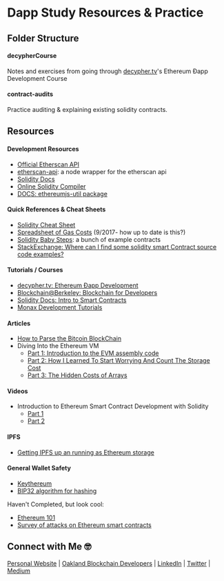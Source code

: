 # Dapp Study Resources & Practice

## Folder Structure
#### decypherCourse
Notes and exercises from going through  [decypher.tv](http://decypher.tv/series/ethereum-development)'s Ethereum Ðapp Development Course
#### contract-audits
Practice auditing & explaining existing solidity contracts.

## Resources

#### Development Resources
- [Official Etherscan API](https://etherscan.io/apis)
- [etherscan-api](https://github.com/sebs/etherscan-api): a node wrapper for the etherscan api
- [Solidity Docs](https://solidity.readthedocs.io/en/develop/)
- [Online Solidity Compiler](https://remix.ethereum.org/)
- [DOCS: ethereumjs-util package](https://github.com/ethereumjs/ethereumjs-util/blob/master/docs/index.md)

#### Quick References & Cheat Sheets
- [Solidity Cheat Sheet](https://s3-eu-west-1.amazonaws.com/b9-academy-assets/public/solidity-cheatsheet.png)
- [Spreadsheet of Gas Costs](https://docs.google.com/spreadsheets/d/1m89CVujrQe5LAFJ8-YAUCcNK950dUzMQPMJBxRtGCqs/edit#gid=0) (9/2017- how up to date is this?)
- [Solidity Baby Steps](https://github.com/fivedogit/solidity-baby-steps/tree/master/contracts): a bunch of example contracts
- [StackExchange: Where can I find some solidity smart Contract source code examples?](https://ethereum.stackexchange.com/questions/2940/where-can-i-find-some-solidity-smart-contract-source-code-examples)

#### Tutorials / Courses
- [decypher.tv: Ethereum Ðapp Development](http://decypher.tv/series/ethereum-development)
- [Blockchain@Berkeley: Blockchain for Developers](https://blockchain.berkeley.edu/decal/fa17/dev/?mc_cid=6a17845ad9&mc_eid=6063fce13c)
- [Solidity Docs: Intro to Smart Contracts](http://solidity.readthedocs.io/en/latest/introduction-to-smart-contracts.html)
- [Monax Development Tutorials](https://monax.io/docs/solidity/solidity_1_the_five_types_model/)

#### Articles
- [How to Parse the Bitcoin BlockChain](http://codesuppository.blogspot.com/2014/01/how-to-parse-bitcoin-blockchain.html)
- Diving Into the Ethereum VM
  - [Part 1: Introduction to the EVM assembly code](https://medium.com/@hayeah/diving-into-the-ethereum-vm-6e8d5d2f3c30)
  - [Part 2: How I Learned To Start Worrying And Count The Storage Cost](https://medium.com/@hayeah/diving-into-the-ethereum-vm-part-2-storage-layout-bc5349cb11b7)
  - [Part 3: The Hidden Costs of Arrays](https://medium.com/@hayeah/diving-into-the-ethereum-vm-the-hidden-costs-of-arrays-28e119f04a9b)

#### Videos
- Introduction to Ethereum Smart Contract Development with Solidity
  - [Part 1](https://www.youtube.com/watch?v=8jI1TuEaTro&list=PLV1JDFUtrXpGvu8QHL9b78WYNSJsYNZsb)
  - [Part 2](https://www.youtube.com/watch?v=3-XPBtAfcqo)

#### IPFS
- [Getting IPFS up an running as Ethereum storage](https://github.com/howardwu/IPFS-Ethereum-Storage)

#### General Wallet Safety
- [Keythereum](https://github.com/ethereumjs/keythereum)
- [BIP32 algorithm for hashing](https://github.com/bitcoin/bips/blob/master/bip-0032.mediawiki)

Haven't Completed, but look cool:
- [Ethereum 101](https://academy.b9lab.com/courses/B9lab/X16-0/2016/about)
- [Survey of attacks on Ethereum smart contracts](https://eprint.iacr.org/2016/1007.pdf)


## Connect with Me 🤓
[Personal Website](http://www.rachelralston.com)  |  [Oakland Blockchain Developers](http://www.blockchaindevelopers.io)  |  [LinkedIn](http://www.linkedin.com/in/rachelralston)  |  [Twitter](http://www.twitter.com/rachelralston)  |  [Medium](https://medium.com/@rachelralston)
